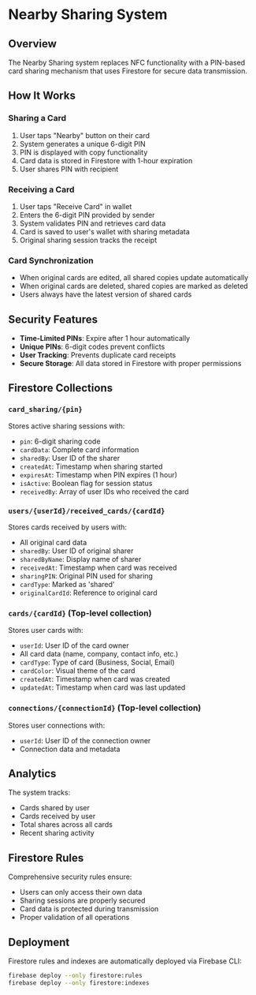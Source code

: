# Nearby Sharing System

## Overview
The Nearby Sharing system replaces NFC functionality with a PIN-based card sharing mechanism that uses Firestore for secure data transmission.

## How It Works

### Sharing a Card
1. User taps "Nearby" button on their card
2. System generates a unique 6-digit PIN
3. PIN is displayed with copy functionality
4. Card data is stored in Firestore with 1-hour expiration
5. User shares PIN with recipient

### Receiving a Card
1. User taps "Receive Card" in wallet
2. Enters the 6-digit PIN provided by sender
3. System validates PIN and retrieves card data
4. Card is saved to user's wallet with sharing metadata
5. Original sharing session tracks the receipt

### Card Synchronization
- When original cards are edited, all shared copies update automatically
- When original cards are deleted, shared copies are marked as deleted
- Users always have the latest version of shared cards

## Security Features
- **Time-Limited PINs**: Expire after 1 hour automatically
- **Unique PINs**: 6-digit codes prevent conflicts
- **User Tracking**: Prevents duplicate card receipts
- **Secure Storage**: All data stored in Firestore with proper permissions

## Firestore Collections

### `card_sharing/{pin}`
Stores active sharing sessions with:
- `pin`: 6-digit sharing code
- `cardData`: Complete card information
- `sharedBy`: User ID of the sharer
- `createdAt`: Timestamp when sharing started
- `expiresAt`: Timestamp when PIN expires (1 hour)
- `isActive`: Boolean flag for session status
- `receivedBy`: Array of user IDs who received the card

### `users/{userId}/received_cards/{cardId}`
Stores cards received by users with:
- All original card data
- `sharedBy`: User ID of original sharer
- `sharedByName`: Display name of sharer
- `receivedAt`: Timestamp when card was received
- `sharingPIN`: Original PIN used for sharing
- `cardType`: Marked as 'shared'
- `originalCardId`: Reference to original card

### `cards/{cardId}` (Top-level collection)
Stores user cards with:
- `userId`: User ID of the card owner
- All card data (name, company, contact info, etc.)
- `cardType`: Type of card (Business, Social, Email)
- `cardColor`: Visual theme of the card
- `createdAt`: Timestamp when card was created
- `updatedAt`: Timestamp when card was last updated

### `connections/{connectionId}` (Top-level collection)
Stores user connections with:
- `userId`: User ID of the connection owner
- Connection data and metadata

## Analytics
The system tracks:
- Cards shared by user
- Cards received by user
- Total shares across all cards
- Recent sharing activity

## Firestore Rules
Comprehensive security rules ensure:
- Users can only access their own data
- Sharing sessions are properly secured
- Card data is protected during transmission
- Proper validation of all operations

## Deployment
Firestore rules and indexes are automatically deployed via Firebase CLI:
```bash
firebase deploy --only firestore:rules
firebase deploy --only firestore:indexes
```
